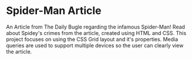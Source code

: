 # Spider-Man Article
An Article from The Daily Bugle regarding the infamous Spider-Man! Read about Spidey's crimes from the article, created using HTML and CSS. This project focuses on using the CSS Grid layout and it's properties. Media queries are used to support multiple devices so the user can clearly view the article.
